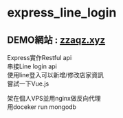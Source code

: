 # express_line_login

## DEMO網站 : [zzaqz.xyz](https://zzaqz.xyz)

Express實作Restful api  
串接Line login api  
使用line登入可以新增/修改店家資訊  
嘗試一下Vue.js  
  
架在個人VPS並用nginx做反向代理  
用doceker run mongodb  
